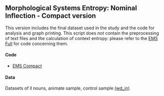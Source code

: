 
## Morphological Systems Entropy: Nominal Inflection - Compact version
This version includes the final dataset used in the study and the code for analysis and graph printing. 
This script does *not* contain the preprocessing of text files and the calculation of context entropy: please refer to the [EMS Full](https://github.com/franfranz/Morphological_Systems_Entropy/tree/main/Full) for code concerning them.

#### Code 
* [EMS Compact](https://github.com/franfranz/Morphological_Systems_Entropy/blob/main/Compact/EMS_Compact_v1_1_0.R)

#### Data 
Datasets of ll nouns, animate sample, control sample [(wd_in)](https://github.com/franfranz/Morphological_Systems_Entropy/tree/main/Compact/wd_in)


